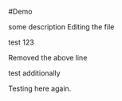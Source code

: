 #Demo 

some description
Editing the file

test 123

Removed the above line


test additionally 

Testing here again. 



